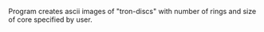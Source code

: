 Program creates ascii images of "tron-discs" with number of rings and size of core specified by user.
